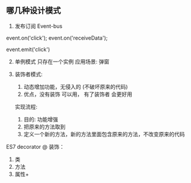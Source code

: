 ## 哪几种设计模式
 1. 发布订阅
 Event-bus
<!-- 订阅 -->
 event.on('click');
 event.on('receiveData');
<!-- 发布 -->
 event.emit('click')

 2. 单例模式
  只存在一个实例
  应用场景: 弹窗

 3. 装饰者模式:
    1. 动态增加功能，无侵入的 (不破坏原来的代码)
    2. 优点，没有装饰 可以用， 有了装饰者  会更好用

    实现流程:
    1. 目的: 功能增强
    2. 把原来的方法取到
    3. 定义一个新的方法，新的方法里面包含原来的方法，不改变原来的代码


  ES7
  decorator @
  装饰：
  1. 类
  2. 方法
  3. 属性+

